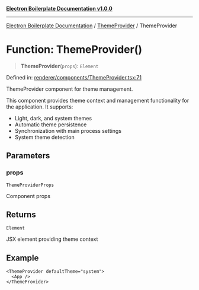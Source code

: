 [**Electron Boilerplate Documentation v1.0.0**](../../README.md)

---

[Electron Boilerplate Documentation](../../modules.md) / [ThemeProvider](../README.md) / ThemeProvider

# Function: ThemeProvider()

> **ThemeProvider**(`props`): `Element`

Defined in: [renderer/components/ThemeProvider.tsx:71](https://github.com/wijnand-gritter/electron-boilerplate/blob/c2867786d8264971474ef9a0d9cc5a8943053f07/src/renderer/components/ThemeProvider.tsx#L71)

ThemeProvider component for theme management.

This component provides theme context and management functionality
for the application. It supports:

- Light, dark, and system themes
- Automatic theme persistence
- Synchronization with main process settings
- System theme detection

## Parameters

### props

`ThemeProviderProps`

Component props

## Returns

`Element`

JSX element providing theme context

## Example

```tsx
<ThemeProvider defaultTheme="system">
  <App />
</ThemeProvider>
```

